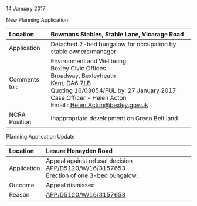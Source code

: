 14 January 2017

New Planning Application

| Location          | Bowmans Stables, Stable Lane, Vicarage Road                                                                                                                                                                                                          |
| :---------------- | :--------------------------------------------------------------------------------------------------------------------------------------------------------------------------------------------------------------------------------------------------- |
| Application       | Detached 2-bed bungalow for occupation by stable owners/manager                                                                                                                                                                                      |
| Comments <br>to : | Environment and Wellbeing <br>Bexley Civic Offices <br>Broadway, Bexleyheath <br>Kent, DA6 7LB <br>Quoting 16/03054/FUL by: 27 January 2017 <br>Case Officer - Helen Acton <br>Email : [Helen.Acton@bexley.gov.uk](mailto:Helen.Acton@bexley.gov.uk) |
| NCRA Position     | Inappropriate development on Green Belt land                                                                                                                                                                                                         |

Planning Application Update

| Location    | Lesure Honeyden Road                                                                                      |
| :---------- | :-------------------------------------------------------------------------------------------------------- |
| Application | Appeal against refusal decision APP/D5120/W/16/3157653 <br>Erection of one 3-bed bungalow.                |
| Outcome     | Appeal dismissed                                                                                          |
| Reason      | [APP/D5120/W/16/3157653](http://www.northcrayresidents.org.uk/image/pdfs/lesureappeal3157653decision.pdf) |
